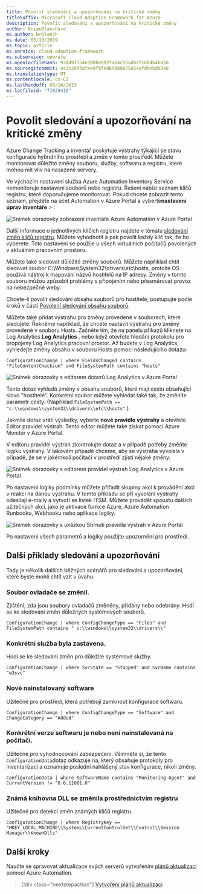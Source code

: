 ```yaml
---
title: Povolit sledování a upozorňování na kritické změny
titleSuffix: Microsoft Cloud Adoption Framework for Azure
description: Povolit sledování a upozorňování na kritické změny
author: BrianBlanchard
ms.author: brblanch
ms.date: 05/10/2019
ms.topic: article
ms.service: cloud-adoption-framework
ms.subservice: operate
ms.openlocfilehash: 93449f754e3908e092fa64c55ad62fc604b4ba5b
ms.sourcegitcommit: 443c28f3afeedfbfe8b9980875a54afdbebd83a8
ms.translationtype: MT
ms.contentlocale: cs-CZ
ms.lasthandoff: 09/16/2019
ms.locfileid: "71029416"
---
```

# <a name="enable-tracking-and-alerting-for-critical-changes"></a>Povolit sledování a upozorňování na kritické změny

Azure Change Tracking a inventář poskytuje výstrahy týkající se stavu konfigurace hybridního prostředí a změn v tomto prostředí. Můžete monitorovat důležité změny souboru, služby, softwaru a registru, které mohou mít vliv na nasazené servery.

Ve výchozím nastavení služba Azure Automation Inventory Service nemonitoruje nastavení souborů nebo registru. Řešení nabízí seznam klíčů registru, které doporučujeme monitorovat. Pokud chcete zobrazit tento seznam, přejděte na účet Automation v Azure Portal a vyberte**nastavení úprav** **inventáře** > :

![Snímek obrazovky zobrazení inventáře Azure Automation v Azure Portal](./media/change-tracking1.png)

Další informace o jednotlivých klíčích registru najdete v tématu [sledování změn klíčů registru](https://docs.microsoft.com/azure/automation/automation-change-tracking#registry-key-change-tracking). Můžete vyhodnotit a pak povolit každý klíč tak, že ho vyberete. Toto nastavení se použije u všech virtuálních počítačů povolených v aktuálním pracovním prostoru.

Můžete také sledovat důležité změny souborů. Můžete například chtít sledovat soubor C:\Windows\System32\drivers\etc\hosts, protože OS používá nástroj k mapování názvů hostitelů na IP adresy. Změny v tomto souboru můžou způsobit problémy s připojením nebo přesměrovat provoz na nebezpečné weby.

Chcete-li povolit sledování obsahu souborů pro hostitele, postupujte podle kroků v části [Povolení sledování obsahu souborů](https://docs.microsoft.com/azure/automation/change-tracking-file-contents#enable-file-content-tracking).

Můžete také přidat výstrahu pro změny provedené v souborech, které sledujete. Řekněme například, že chcete nastavit výstrahu pro změny provedené v souboru Hosts. Začněte tím, že na panelu příkazů kliknete na Log Analytics **Log Analytics** , nebo když otevřete hledání protokolu pro propojený Log Analytics pracovní prostor. Až budete v Log Analytics, vyhledejte změny obsahu v souboru Hosts pomocí následujícího dotazu:

```kusto
ConfigurationChange | where FieldsChanged contains "FileContentChecksum" and FileSystemPath contains "hosts"
```

![Snímek obrazovky s editorem dotazů Log Analytics v Azure Portal](./media/change-tracking2.png)

Tento dotaz vyhledá změny v obsahu souborů, které mají cestu obsahující slovo "hostitelé". Konkrétní soubor můžete vyhledat také tak, že změníte parametr cesty. (Například `FileSystemPath ==  "c:\\windows\\system32\\drivers\\etc\\hosts"`.)
  
Jakmile dotaz vrátí výsledky, vyberte **nové pravidlo výstrahy** a otevřete Editor pravidel výstrah. Tento editor můžete také získat pomocí Azure Monitor v Azure Portal.

V editoru pravidel výstrah zkontrolujte dotaz a v případě potřeby změňte logiku výstrahy. V takovém případě chceme, aby se výstraha vyvolala v případě, že se v jakémkoli počítači v prostředí zjistí nějaké změny.

![Snímek obrazovky s editorem pravidel výstrah Log Analytics v Azure Portal](./media/change-tracking3.png)

Po nastavení logiky podmínky můžete přiřadit skupiny akcí k provádění akcí v reakci na danou výstrahu. V tomto příkladu se při vyvolání výstrahy odesílají e-maily a vytvoří se lístek ITSM. Můžete provádět spoustu dalších užitečných akcí, jako je aktivace funkce Azure, Azure Automation Runbooku, Webhooku nebo aplikace logiky.

![Snímek obrazovky s ukázkou Shrnutí pravidla výstrah v Azure Portal](./media/change-tracking4.png)

Po nastavení všech parametrů a logiky použijte upozornění pro prostředí.

## <a name="more-tracking-and-alerting-examples"></a>Další příklady sledování a upozorňování

Tady je několik dalších běžných scénářů pro sledování a upozorňování, které byste mohli chtít vzít v úvahu:

### <a name="driver-file-changed"></a>Soubor ovladače se změnil.

Zjištění, zda jsou soubory ovladačů změněny, přidány nebo odebrány. Hodí se ke sledování změn důležitých systémových souborů.

  ```kusto
  ConfigurationChange | where ConfigChangeType == "Files" and FileSystemPath contains " c:\\windows\\system32\\drivers\\"
  ```

### <a name="specific-service-stopped"></a>Konkrétní služba byla zastavena.

Hodí se ke sledování změn pro důležité systémové služby.

  ```kusto
  ConfigurationChange | where SvcState == "Stopped" and SvcName contains "w3svc"
  ```

### <a name="new-software-installed"></a>Nově nainstalovaný software

Užitečné pro prostředí, která potřebují zamknout konfigurace softwaru.

  ```kusto
  ConfigurationChange | where ConfigChangeType == "Software" and ChangeCategory == "Added"
  ```

### <a name="specific-software-version-is-or-isnt-installed-on-a-machine"></a>Konkrétní verze softwaru je nebo není nainstalovaná na počítači.

Užitečné pro vyhodnocování zabezpečení. Všimněte si, že tento `ConfigurationData`dotaz odkazuje na, který obsahuje protokoly pro inventarizaci a oznamuje poslední nahlášený stav konfigurace, nikoli změny.

  ```kusto
  ConfigurationData | where SoftwareName contains "Monitoring Agent" and CurrentVersion != "8.0.11081.0"
  ```

### <a name="known-dll-changed-through-registry"></a>Známá knihovna DLL se změnila prostřednictvím registru

Užitečné pro detekci změn známých klíčů registru.

  ```kusto
  ConfigurationChange | where RegistryKey == "HKEY_LOCAL_MACHINE\\System\\CurrentControlSet\\Control\\Session Manager\\KnownDlls"
  ```

## <a name="next-steps"></a>Další kroky

Naučte se spravovat aktualizace svých serverů vytvořením [plánů aktualizací](./update-schedules.md) pomocí Azure Automation.

> [!div class="nextstepaction"]
> [Vytvoření plánů aktualizací](./update-schedules.md)

